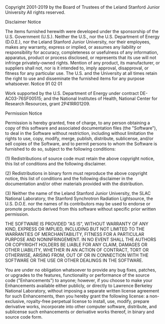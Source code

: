 Copyright 2001-2019
by the Board of Trustees of the 
Leland Stanford Junior University
All rights reserved.


Disclaimer Notice

The items furnished herewith were developed under the sponsorship 
of the U.S. Government (U.S.).  Neither the U.S., nor the U.S. 
Department of Energy (D.O.E.), nor the Leland Stanford Junior 
University, nor their employees, makes any warranty, express or 
implied, or assumes any liability or responsibility for accuracy, 
completeness or usefulness of any information, apparatus, product 
or process disclosed, or represents that its use will not infringe 
privately-owned rights.  Mention of any product, its manufacturer, 
or suppliers shall not, nor is it intended to, imply approval, 
disapproval, or fitness for any particular use.  The U.S. and the 
University at all times retain the right to use and disseminate the
furnished items for any purpose whatsoever.          Notice 91 02 01

Work supported by the U.S. Department of Energy under contract 
DE-AC03-76SF00515; and the National Institutes of Health, National
Center for Research Resources, grant 2P41RR01209. 


Permission Notice

Permission is hereby granted, free of charge, to any person obtaining
a copy of this software and associated documentation files (the 
"Software"), to deal in the Software without restriction, including 
without limitation the rights to use, copy, modify, merge, publish, 
distribute, sublicense, and/or sell copies of the Software, and to 
permit persons to whom the Software is furnished to do so, subject to
the following conditions:

(1) Redistributions of source code must retain the above copyright 
notice, this list of conditions and the following disclaimer.

(2) Redistributions in binary form must reproduce the above copyright 
notice, this list of conditions and the following disclaimer in the 
documentation and/or other materials provided with the distribution.

(3) Neither the name of the Leland Stanford Junior University, the 
SLAC National Laboratory, the Stanford Synchrotron Radiation 
Lightsource, the U.S. D.O.E. nor the names of its contributors may be
used to endorse or promote products derived from this software without
specific prior written permission.

THE SOFTWARE IS PROVIDED "AS IS", WITHOUT WARRANTY OF ANY KIND, EXPRESS
OR IMPLIED, INCLUDING BUT NOT LIMITED TO THE WARRANTIES OF 
MERCHANTABILITY, FITNESS FOR A PARTICULAR PURPOSE AND NONINFRINGEMENT.
IN NO EVENT SHALL THE AUTHORS OR COPYRIGHT HOLDERS BE LIABLE FOR ANY
CLAIM, DAMAGES OR OTHER LIABILITY, WHETHER IN AN ACTION OF CONTRACT,
TORT OR OTHERWISE, ARISING FROM, OUT OF OR IN CONNECTION WITH THE 
SOFTWARE OR THE USE OR OTHER DEALINGS IN THE SOFTWARE.

You are under no obligation whatsoever to provide any bug fixes,
patches, or upgrades to the features, functionality or performance of
the source code ("Enhancements") to anyone; however, if you choose to
make your Enhancements available either publicly, or directly to
Lawrence Berkeley National Laboratory, without imposing a separate
written license agreement for such Enhancements, then you hereby grant
the following license: a  non-exclusive, royalty-free perpetual license
to install, use, modify, prepare derivative works, incorporate into
other computer software, distribute, and sublicense such enhancements or
derivative works thereof, in binary and source code form.

